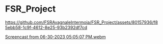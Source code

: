 # FSR_Project


https://github.com/FSRAvagnaleIntermoia/FSR_Project/assets/80157936/f85ebb58-1c9f-4612-8e25-93b2392df7cd

[Screencast from 06-30-2023 05:05:07 PM.webm](https://github.com/FSRAvagnaleIntermoia/FSR_Project/assets/127318948/1f14f9ab-180e-40a2-b4fa-4a6d541253fd)
